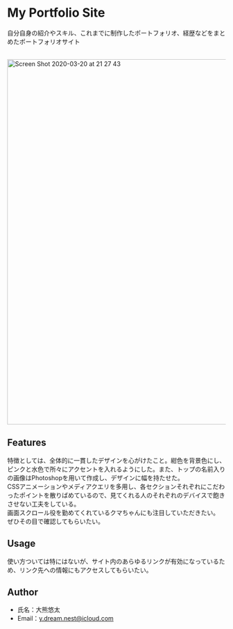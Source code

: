 # My Portfolio Site

自分自身の紹介やスキル、これまでに制作したポートフォリオ、経歴などをまとめたポートフォリオサイト<br />

<br />

<img width="840" alt="Screen Shot 2020-03-20 at 21 27 43" src="https://user-images.githubusercontent.com/39920490/77169553-05839100-6afd-11ea-84e0-41338e0228fd.png">


## Features

特徴としては、全体的に一貫したデザインを心がけたこと。紺色を背景色にし、ピンクと水色で所々にアクセントを入れるようにした。また、トップの名前入りの画像はPhotoshopを用いて作成し、デザインに幅を持たせた。<br />
CSSアニメーションやメディアクエリを多用し、各セクションそれぞれにこだわったポイントを散りばめているので、見てくれる人のそれぞれのデバイスで飽きさせない工夫をしている。<br />
画面スクロール役を勤めてくれているクマちゃんにも注目していただきたい。<br />
ぜひその目で確認してもらいたい。

## Usage

使い方ついては特にはないが、サイト内のあらゆるリンクが有効になっているため、リンク先への情報にもアクセスしてもらいたい。

## Author

* 氏名：大熊悠太<br />
* Email：y.dream.nest@icloud.com